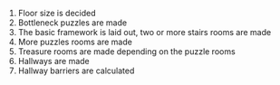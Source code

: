 1. Floor size is decided
2. Bottleneck puzzles are made
3. The basic framework is laid out, two or more stairs rooms are made
4. More puzzles rooms are made
5. Treasure rooms are made depending on the puzzle rooms
6. Hallways are made
7. Hallway barriers are calculated
